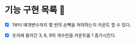 # 기능 구현 목록 🌈

- [x] 1부터 매개변수까지 몇 번의 손뼉을 쳐야하는지 카운트 할 수 있다.

- [x] 숫자에 들어간 3, 6, 9의 개수만큼 카운트를 1 증가시킨다.
